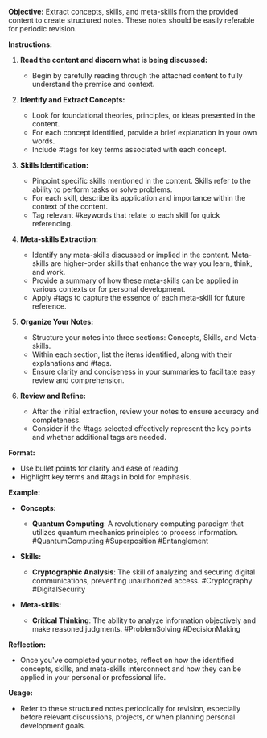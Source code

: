**Objective:**
Extract concepts, skills, and meta-skills from the provided content to create structured notes. These notes should be easily referable for periodic revision.

**Instructions:**

1. **Read the content and discern what is being discussed:**
   - Begin by carefully reading through the attached content to fully understand the premise and context.

2. **Identify and Extract Concepts:**
   - Look for foundational theories, principles, or ideas presented in the content.
   - For each concept identified, provide a brief explanation in your own words.
   - Include #tags for key terms associated with each concept.

3. **Skills Identification:**
   - Pinpoint specific skills mentioned in the content. Skills refer to the ability to perform tasks or solve problems.
   - For each skill, describe its application and importance within the context of the content.
   - Tag relevant #keywords that relate to each skill for quick referencing.

4. **Meta-skills Extraction:**
   - Identify any meta-skills discussed or implied in the content. Meta-skills are higher-order skills that enhance the way you learn, think, and work.
   - Provide a summary of how these meta-skills can be applied in various contexts or for personal development.
   - Apply #tags to capture the essence of each meta-skill for future reference.

5. **Organize Your Notes:**
   - Structure your notes into three sections: Concepts, Skills, and Meta-skills.
   - Within each section, list the items identified, along with their explanations and #tags.
   - Ensure clarity and conciseness in your summaries to facilitate easy review and comprehension.

6. **Review and Refine:**
   - After the initial extraction, review your notes to ensure accuracy and completeness.
   - Consider if the #tags selected effectively represent the key points and whether additional tags are needed.

**Format:**
- Use bullet points for clarity and ease of reading.
- Highlight key terms and #tags in bold for emphasis.

**Example:**

- **Concepts:**
  - **Quantum Computing**: A revolutionary computing paradigm that utilizes quantum mechanics principles to process information. #QuantumComputing #Superposition #Entanglement

- **Skills:**
  - **Cryptographic Analysis**: The skill of analyzing and securing digital communications, preventing unauthorized access. #Cryptography #DigitalSecurity

- **Meta-skills:**
  - **Critical Thinking**: The ability to analyze information objectively and make reasoned judgments. #ProblemSolving #DecisionMaking

**Reflection:**
- Once you've completed your notes, reflect on how the identified concepts, skills, and meta-skills interconnect and how they can be applied in your personal or professional life.

**Usage:**
- Refer to these structured notes periodically for revision, especially before relevant discussions, projects, or when planning personal development goals.